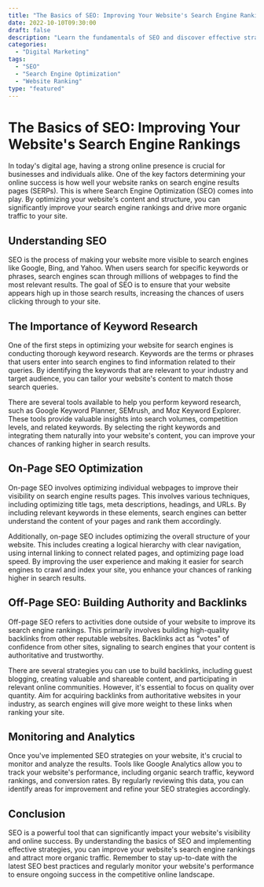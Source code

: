 ```yaml
--- 
title: "The Basics of SEO: Improving Your Website's Search Engine Rankings" 
date: 2022-10-10T09:30:00 
draft: false 
description: "Learn the fundamentals of SEO and discover effective strategies to boost your website's visibility on search engine results pages."
categories: 
  - "Digital Marketing" 
tags: 
  - "SEO" 
  - "Search Engine Optimization" 
  - "Website Ranking" 
type: "featured" 
--- 
```


# The Basics of SEO: Improving Your Website's Search Engine Rankings

In today's digital age, having a strong online presence is crucial for businesses and individuals alike. One of the key factors determining your online success is how well your website ranks on search engine results pages (SERPs). This is where Search Engine Optimization (SEO) comes into play. By optimizing your website's content and structure, you can significantly improve your search engine rankings and drive more organic traffic to your site.

## Understanding SEO

SEO is the process of making your website more visible to search engines like Google, Bing, and Yahoo. When users search for specific keywords or phrases, search engines scan through millions of webpages to find the most relevant results. The goal of SEO is to ensure that your website appears high up in those search results, increasing the chances of users clicking through to your site.

## The Importance of Keyword Research

One of the first steps in optimizing your website for search engines is conducting thorough keyword research. Keywords are the terms or phrases that users enter into search engines to find information related to their queries. By identifying the keywords that are relevant to your industry and target audience, you can tailor your website's content to match those search queries.

There are several tools available to help you perform keyword research, such as Google Keyword Planner, SEMrush, and Moz Keyword Explorer. These tools provide valuable insights into search volumes, competition levels, and related keywords. By selecting the right keywords and integrating them naturally into your website's content, you can improve your chances of ranking higher in search results.

## On-Page SEO Optimization

On-page SEO involves optimizing individual webpages to improve their visibility on search engine results pages. This involves various techniques, including optimizing title tags, meta descriptions, headings, and URLs. By including relevant keywords in these elements, search engines can better understand the content of your pages and rank them accordingly.

Additionally, on-page SEO includes optimizing the overall structure of your website. This includes creating a logical hierarchy with clear navigation, using internal linking to connect related pages, and optimizing page load speed. By improving the user experience and making it easier for search engines to crawl and index your site, you enhance your chances of ranking higher in search results.

## Off-Page SEO: Building Authority and Backlinks

Off-page SEO refers to activities done outside of your website to improve its search engine rankings. This primarily involves building high-quality backlinks from other reputable websites. Backlinks act as "votes" of confidence from other sites, signaling to search engines that your content is authoritative and trustworthy.

There are several strategies you can use to build backlinks, including guest blogging, creating valuable and shareable content, and participating in relevant online communities. However, it's essential to focus on quality over quantity. Aim for acquiring backlinks from authoritative websites in your industry, as search engines will give more weight to these links when ranking your site.

## Monitoring and Analytics

Once you've implemented SEO strategies on your website, it's crucial to monitor and analyze the results. Tools like Google Analytics allow you to track your website's performance, including organic search traffic, keyword rankings, and conversion rates. By regularly reviewing this data, you can identify areas for improvement and refine your SEO strategies accordingly.

## Conclusion

SEO is a powerful tool that can significantly impact your website's visibility and online success. By understanding the basics of SEO and implementing effective strategies, you can improve your website's search engine rankings and attract more organic traffic. Remember to stay up-to-date with the latest SEO best practices and regularly monitor your website's performance to ensure ongoing success in the competitive online landscape.
